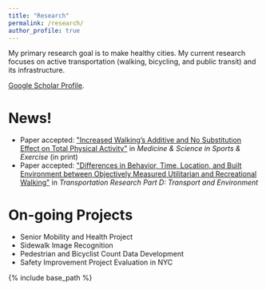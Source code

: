 ```yaml
---
title: "Research"
permalink: /research/
author_profile: true
---
```


My primary research goal is to make healthy cities. My current research focuses on active transportation (walking, bicycling, and public transit) and its infrastructure.

[Google Scholar Profile](https://scholar.google.com/citations?user=OgXBE_4AAAAJ&hl=en).

# News!
* Paper accepted: ["Increased Walking’s Additive and No Substitution Effect on Total Physical Activity"](https://www.ncbi.nlm.nih.gov/pubmed/29016392?dopt=Abstract) in *Medicine & Science in Sports & Exercise* (in print) <!--https://www.nihms.nih.gov/pmc/picrender.fcgi?artid=911079&blobtype=pdf-->
* Paper accepted: ["Differences in Behavior, Time, Location, and Built Environment between Objectively Measured Utilitarian and Recreational Walking"](http://www.sciencedirect.com/science/article/pii/S1361920915301826) in *Transportation Research Part D: Transport and Environment*

# On-going Projects
* Senior Mobility and Health Project
* Sidewalk Image Recognition
* Pedestrian and Bicyclist Count Data Development
* Safety Improvement Project Evaluation in NYC

{% include base_path %}

<!---
{% for post in site.research reversed %}
  {% include archive-single.html %}
{% endfor %}
-->
